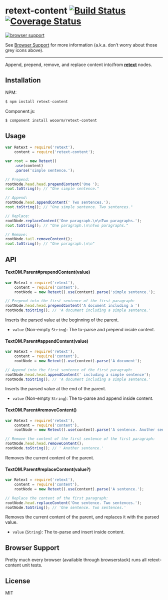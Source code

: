 # retext-content [![Build Status](https://travis-ci.org/wooorm/retext-content.svg?branch=master)](https://travis-ci.org/wooorm/retext-content) [![Coverage Status](https://img.shields.io/coveralls/wooorm/retext-content.svg)](https://coveralls.io/r/wooorm/retext-content?branch=master)

[![browser support](https://ci.testling.com/wooorm/retext-content.png) ](https://ci.testling.com/wooorm/retext-content)

See [Browser Support](#browser-support) for more information (a.k.a. don’t worry about those grey icons above).

---

Append, prepend, remove, and replace content into/from  **[retext](https://github.com/wooorm/retext "Retext")** nodes.

## Installation

NPM:
```sh
$ npm install retext-content
```

Component.js:
```sh
$ component install wooorm/retext-content
```

## Usage

```js
var Retext = require('retext'),
    content = require('retext-content');

var root = new Retext()
    .use(content)
    .parse('simple sentence.');

// Prepend:
rootNode.head.head.prependContent('One ');
root.toString(); // "One simple sentence."

// Append:
rootNode.head.appendContent(' Two sentences.');
root.toString(); // "One simple sentence. Two sentences."

// Replace:
rootNode.replaceContent('One paragraph.\n\nTwo paragraphs.');
root.toString(); // "One paragraph.\n\nTwo paragraphs."

// Remove:
rootNode.tail.removeContent();
root.toString(); // "One paragraph.\n\n"
```

## API

#### TextOM.Parent#prependContent(value)

```js
var Retext = require('retext'),
    content = require('content'),
    rootNode = new Retext().use(content).parse('simple sentence.');

// Prepend into the first sentence of the first paragraph:
rootNode.head.head.prependContent('A document including a ')
rootNode.toString(); // 'A document including a simple sentence.'
```

Inserts the parsed value at the beginning of the parent.

- `value` (Non-empty `String`): The to-parse and prepend inside content.

#### TextOM.Parent#appendContent(value)

```js
var Retext = require('retext'),
    content = require('content'),
    rootNode = new Retext().use(content).parse('A document');

// Append into the first sentence of the first paragraph:
rootNode.head.head.appendContent(' including a simple sentence');
rootNode.toString(); // 'A document including a simple sentence.'
```

Inserts the parsed value at the end of the parent.

- `value` (Non-empty `String`): The to-parse and append inside content.

#### TextOM.Parent#removeContent()

```js
var Retext = require('retext'),
    content = require('content'),
    rootNode = new Retext().use(content).parse('A sentence. Another sentence.');

// Remove the content of the first sentence of the first paragraph:
rootNode.head.head.removeContent();
rootNode.toString(); // ' Another sentence.'
```

Removes the current content of the parent.

#### TextOM.Parent#replaceContent(value?)

```js
var Retext = require('retext'),
    content = require('content'),
    rootNode = new Retext().use(content).parse('A sentence.');

// Replace the content of the first paragraph:
rootNode.head.replaceContent('One sentence. Two sentences.');
rootNode.toString(); // 'One sentence. Two sentences.'
```

Removes the current content of the parent, and replaces it with the parsed value.

- `value` (`String`): The to-parse and insert inside content.


## Browser Support
Pretty much every browser (available through browserstack) runs all retext-content unit tests.

## License

  MIT
